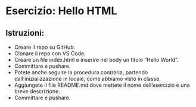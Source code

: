 Esercizio: Hello HTML
===
## Istruzioni:
- Creare il repo su GitHub.
- Clonare il repo con VS Code.
- Creare un file index.html e inserire nel body un titolo “Hello World”.
- Committare e pushare.
- Potete anche seguire la procedura contraria, partendo dall’inizializzazione in locale, come abbiamo visto in classe.
- Aggiungete il file README.md dove mettete il nome dell’esercizio e una breve descrizione.
- Committare e pushare.